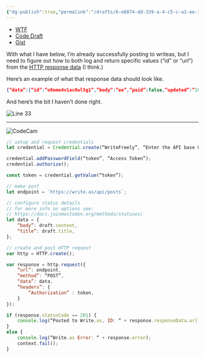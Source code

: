 ```yaml
---
{"dg-publish":true,"permalink":"/drafts/6-e8874-dd-339-a-4-c5-c-a1-ee-38-c0-e0658-ea-5/","dgHomeLink":true,"dgPassFrontmatter":false}
---
```


- [WTF](https://davidblue.wtf/drafts/6E8874DD-339A-4C5C-A1EE-38C0E0658EA5.html)
- [Code Draft](drafts://open?uuid=5B7950B5-F8A6-461D-83FA-B0C585F26E8F)
- [Gist](https://gist.github.com/e0a6eaf06f6764460a587225ab5706c0)


With what I have below, I’m already successfully posting to writeas, but I need to figure out how to both log and return specific values (“id” or “url”) from the [HTTP response data](https://scripting.getdrafts.com/classes/httpresponse#responsedata) (I think.)

Here’s an example of what that response data should look like.

```json
{“data”:{“id”:”o8eme4v1ac0wl5g1”,”body”:”ee”,”paid”:false,”updated”:”2022-04-25T04:00:42Z”,”owner”:”compaq”,”tags”:[],”url”:”https:\/\/write.as\/o8eme4v1ac0wl5g1.md”,”type”:null,”title”:”ee2”,”token”:”5lQbC69Hbm5qLinuXgnWBB5GLE8QtFpQ”,”slug”:null,”appearance”:”norm”,”language”:””,”rtl”:false,”created”:”2022-04-25T04:00:42Z”,”views”:0},”code”:201}
```

And here’s the bit I haven’t done right.

![Line 33](https://i.snap.as/mb4SO90X.jpeg)

---

![CodeCam](https://i.snap.as/U118WDAv.jpeg)

```javascript
// setup and request credentials
let credential = Credential.create(“WriteFreely”, “Enter the API base URL you intend to use and an auth token for your account.”);

credential.addPasswordField(“token”, “Access Token”);
credential.authorize();

const token = credential.getValue(“token”);

// make post
let endpoint = `https://write.as/api/posts`;

// configure status details
// for more info on options see:
// https://docs.joinmastodon.org/methods/statuses/
let data = {
	“body”: draft.content,
	“title”: draft.title,
};

// create and post HTTP request
var http = HTTP.create();

var response = http.request({
	“url”: endpoint,
	“method”: “POST”,
	“data”: data,
	“headers”: {
		“Authorization” : token,
	}
});

if (response.statusCode == 201) {
	console.log(“Posted to Write.as, ID: “ + response.responseData.url);
}
else {
	console.log(“Write.as Error: “ + response.error);
	context.fail();
}
```